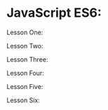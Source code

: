 # JavaScript ES6:

Lesson One:


Lesson Two:


Lesson Three:


Lesson Four:

Lesson Five:

 Lesson Six:





